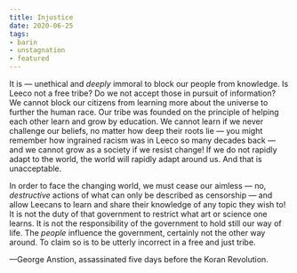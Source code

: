 ```yaml
---
title: Injustice
date: 2020-06-25
tags:
- barin
- unstagnation
- featured
---
```


It is — unethical and *deeply* immoral to block our people from knowledge. Is Leeco not a free tribe? Do we not accept those in pursuit of information? We cannot block our citizens from learning more about the universe to further the human race. Our tribe was founded on the principle of helping each other learn and grow by education. We cannot learn if we never challenge our beliefs, no matter how deep their roots lie — you might remember how ingrained racism was in Leeco so many decades back — and we cannot grow as a society if we resist change! If we do not rapidly adapt to the world, the world will rapidly adapt around us. And that is unacceptable.

<!-- more -->

In order to face the changing world, we must cease our aimless — no, *destructive* actions of what can only be described as censorship — and allow Leecans to learn and share their knowledge of any topic they wish to! It is not the duty of that government to restrict what art or science one learns. It is not the responsibility of the government to hold still our way of life. The *people* influence the government, certainly not the other way around. To claim so is to be utterly incorrect in a free and just tribe.

—George Anstion, assassinated five days before the Koran Revolution.
